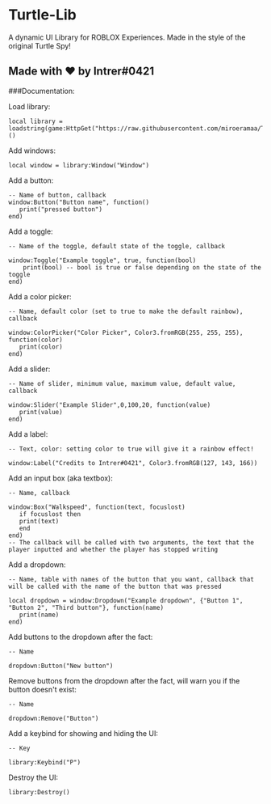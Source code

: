 # Turtle-Lib
A dynamic UI Library for ROBLOX Experiences. Made in the style of the original Turtle Spy!

## Made with ❤️ by Intrer#0421

###Documentation:

Load library:
```
local library = loadstring(game:HttpGet("https://raw.githubusercontent.com/miroeramaa/TurtleLib/main/TurtleUiLib.lua"))()
```

Add windows:
```
local window = library:Window("Window")
```

Add a button:
```
-- Name of button, callback
window:Button("Button name", function()
   print("pressed button")
end)
```

Add a toggle:
```
-- Name of the toggle, default state of the toggle, callback

window:Toggle("Example toggle", true, function(bool)
    print(bool) -- bool is true or false depending on the state of the toggle
end)
```

Add a color picker:

```
-- Name, default color (set to true to make the default rainbow), callback

window:ColorPicker("Color Picker", Color3.fromRGB(255, 255, 255), function(color)
   print(color)
end)
```

Add a slider:
```
-- Name of slider, minimum value, maximum value, default value, callback

window:Slider("Example Slider",0,100,20, function(value)
   print(value)
end)
```

Add a label:
```
-- Text, color: setting color to true will give it a rainbow effect!

window:Label("Credits to Intrer#0421", Color3.fromRGB(127, 143, 166))
```

Add an input box (aka textbox):
```
-- Name, callback

window:Box("Walkspeed", function(text, focuslost)
   if focuslost then
   print(text)
   end
end)
-- The callback will be called with two arguments, the text that the player inputted and whether the player has stopped writing
```

Add a dropdown:
```
-- Name, table with names of the button that you want, callback that will be called with the name of the button that was pressed

local dropdown = window:Dropdown("Example dropdown", {"Button 1", "Button 2", "Third button"}, function(name)
   print(name)
end)
```

Add buttons to the dropdown after the fact:
```
-- Name

dropdown:Button("New button")
```

Remove buttons from the dropdown after the fact, will warn you if the button doesn't exist:
```
-- Name

dropdown:Remove("Button")
```

Add a keybind for showing and hiding the UI:
```
-- Key

library:Keybind("P")
```

Destroy the UI:
```
library:Destroy()
```
